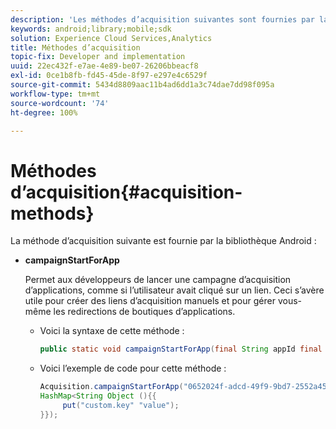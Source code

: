```yaml
---
description: 'Les méthodes d’acquisition suivantes sont fournies par la bibliothèque Android : '
keywords: android;library;mobile;sdk
solution: Experience Cloud Services,Analytics
title: Méthodes d’acquisition
topic-fix: Developer and implementation
uuid: 22ec432f-e7ae-4e89-be07-26206bbeacf8
exl-id: 0ce1b8fb-fd45-45de-8f97-e297e4c6529f
source-git-commit: 5434d8809aac11b4ad6dd1a3c74dae7dd98f095a
workflow-type: tm+mt
source-wordcount: '74'
ht-degree: 100%

---
```


# Méthodes d’acquisition{#acquisition-methods}

La méthode d’acquisition suivante est fournie par la bibliothèque Android :

* **campaignStartForApp**

   Permet aux développeurs de lancer une campagne d’acquisition d’applications, comme si l’utilisateur avait cliqué sur un lien. Ceci s’avère utile pour créer des liens d’acquisition manuels et pour gérer vous-même les redirections de boutiques d’applications.

   * Voici la syntaxe de cette méthode :

      ```java
      public static void campaignStartForApp(final String appId final Map<String Object> data); 
      ```

   * Voici l’exemple de code pour cette méthode :

      ```java
      Acquisition.campaignStartForApp("0652024f-adcd-49f9-9bd7-2552a4564d2f" new 
      HashMap<String Object (){{
           put("custom.key" "value");
      }}); 
      ```
